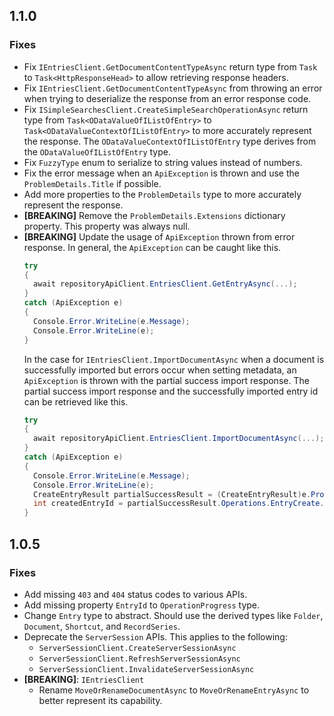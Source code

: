 ## 1.1.0

### Fixes
- Fix `IEntriesClient.GetDocumentContentTypeAsync` return type from `Task` to `Task<HttpResponseHead>` to allow retrieving response headers.
- Fix `IEntriesClient.GetDocumentContentTypeAsync` from throwing an error when trying to deserialize the response from an error response code.
- Fix `ISimpleSearchesClient.CreateSimpleSearchOperationAsync` return type from `Task<ODataValueOfIListOfEntry>` to `Task<ODataValueContextOfIListOfEntry>` to more accurately represent the response. The `ODataValueContextOfIListOfEntry` type derives from the `ODataValueOfIListOfEntry` type.
- Fix `FuzzyType` enum to serialize to string values instead of numbers.
- Fix the error message when an `ApiException` is thrown and use the `ProblemDetails.Title` if possible.
- Add more properties to the `ProblemDetails` type to more accurately represent the response.
- **[BREAKING]** Remove the `ProblemDetails.Extensions` dictionary property. This property was always null.
- **[BREAKING]** Update the usage of `ApiException` thrown from error response. In general, the `ApiException` can be caught like this.
  ```c#
  try
  {
    await repositoryApiClient.EntriesClient.GetEntryAsync(...);
  }
  catch (ApiException e)
  {
    Console.Error.WriteLine(e.Message);
    Console.Error.WriteLine(e);
  }
  ```
  In the case for `IEntriesClient.ImportDocumentAsync` when a document is successfully imported but errors occur when setting metadata, an `ApiException` is thrown with the partial success import response. The partial success import response and the successfully imported entry id can be retrieved like this.
  ```c#
  try
  {
    await repositoryApiClient.EntriesClient.ImportDocumentAsync(...);
  }
  catch (ApiException e)
  {
    Console.Error.WriteLine(e.Message);
    Console.Error.WriteLine(e);
    CreateEntryResult partialSuccessResult = (CreateEntryResult)e.ProblemDetails.AdditionalProperties[typeof(CreateEntryResult).Name];
    int createdEntryId = partialSuccessResult.Operations.EntryCreate.EntryId;
  }
  ```

## 1.0.5

### Fixes
- Add missing `403` and `404` status codes to various APIs.
- Add missing property `EntryId` to `OperationProgress` type.
- Change `Entry` type to abstract. Should use the derived types like `Folder`, `Document`, `Shortcut`, and `RecordSeries`.
- Deprecate the `ServerSession` APIs. This applies to the following:
  - `ServerSessionClient.CreateServerSessionAsync`
  - `ServerSessionClient.RefreshServerSessionAsync`
  - `ServerSessionClient.InvalidateServerSessionAsync`
- **[BREAKING]**: `IEntriesClient`
  - Rename `MoveOrRenameDocumentAsync` to `MoveOrRenameEntryAsync` to better represent its capability.
